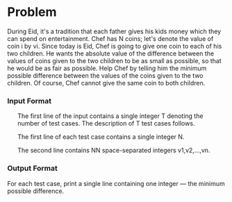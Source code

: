 <h1 align="left">Problem</h1>

During Eid, it's a tradition that each father gives his kids money which they can spend on entertainment.
Chef has N coins; let's denote the value of coin i by vi. Since today is Eid, Chef is going to give one coin to each of his two children. He wants the absolute value of the difference between the values of coins given to the two children to be as small as possible, so that he would be as fair as possible.
Help Chef by telling him the minimum possible difference between the values of the coins given to the two children. Of course, Chef cannot give the same coin to both children.

<h3 align="left">Input Format</h3>

<ul>The first line of the input contains a single integer T denoting the number of test cases. The description of T test cases follows.</ul>
<ul>The first line of each test case contains a single integer N.</ul>
<ul>The second line contains NN space-separated integers v1,v2,...,vn.</ul>

<h3 align="left">Output Format</h3>

For each test case, print a single line containing one integer — the minimum possible difference.

